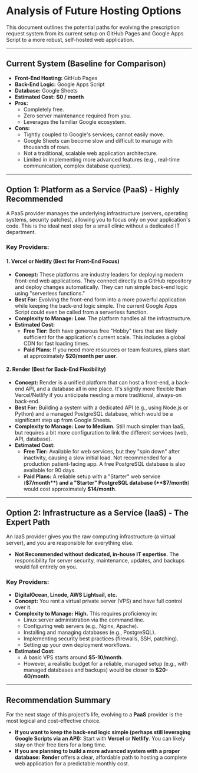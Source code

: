 # Analysis of Future Hosting Options

This document outlines the potential paths for evolving the prescription request system from its current setup on GitHub Pages and Google Apps Script to a more robust, self-hosted web application.

---

## Current System (Baseline for Comparison)

*   **Front-End Hosting:** GitHub Pages
*   **Back-End Logic:** Google Apps Script
*   **Database:** Google Sheets
*   **Estimated Cost:** **$0 / month**
*   **Pros:**
    *   Completely free.
    *   Zero server maintenance required from you.
    *   Leverages the familiar Google ecosystem.
*   **Cons:**
    *   Tightly coupled to Google's services; cannot easily move.
    *   Google Sheets can become slow and difficult to manage with thousands of rows.
    *   Not a traditional, scalable web application architecture.
    *   Limited in implementing more advanced features (e.g., real-time communication, complex database queries).

---

## Option 1: Platform as a Service (PaaS) - Highly Recommended

A PaaS provider manages the underlying infrastructure (servers, operating systems, security patches), allowing you to focus only on your application's code. This is the ideal next step for a small clinic without a dedicated IT department.

### Key Providers:

#### 1. **Vercel** or **Netlify** (Best for Front-End Focus)
*   **Concept:** These platforms are industry leaders for deploying modern front-end web applications. They connect directly to a GitHub repository and deploy changes automatically. They can run simple back-end logic using "serverless functions."
*   **Best For:** Evolving the front-end form into a more powerful application while keeping the back-end logic simple. The current Google Apps Script could even be called from a serverless function.
*   **Complexity to Manage:** **Low.** The platform handles all the infrastructure.
*   **Estimated Cost:**
    *   **Free Tier:** Both have generous free "Hobby" tiers that are likely sufficient for the application's current scale. This includes a global CDN for fast loading times.
    *   **Paid Plans:** If you need more resources or team features, plans start at approximately **$20/month per user**.

#### 2. **Render** (Best for Back-End Flexibility)
*   **Concept:** Render is a unified platform that can host a front-end, a back-end API, and a database all in one place. It's slightly more flexible than Vercel/Netlify if you anticipate needing a more traditional, always-on back-end.
*   **Best For:** Building a system with a dedicated API (e.g., using Node.js or Python) and a managed PostgreSQL database, which would be a significant step up from Google Sheets.
*   **Complexity to Manage:** **Low to Medium.** Still much simpler than IaaS, but requires a bit more configuration to link the different services (web, API, database).
*   **Estimated Cost:**
    *   **Free Tier:** Available for web services, but they "spin down" after inactivity, causing a slow initial load. Not recommended for a production patient-facing app. A free PostgreSQL database is also available for 90 days.
    *   **Paid Plans:** A reliable setup with a "Starter" web service (**$7/month**) and a "Starter" PostgreSQL database (**$7/month**) would cost approximately **$14/month**.

---

## Option 2: Infrastructure as a Service (IaaS) - The Expert Path

An IaaS provider gives you the raw computing infrastructure (a virtual server), and you are responsible for everything else.

*   **Not Recommended without dedicated, in-house IT expertise.** The responsibility for server security, maintenance, updates, and backups would fall entirely on you.

### Key Providers:

*   **DigitalOcean, Linode, AWS Lightsail, etc.**
*   **Concept:** You rent a virtual private server (VPS) and have full control over it.
*   **Complexity to Manage:** **High.** This requires proficiency in:
    *   Linux server administration via the command line.
    *   Configuring web servers (e.g., Nginx, Apache).
    *   Installing and managing databases (e.g., PostgreSQL).
    *   Implementing security best practices (firewalls, SSH, patching).
    *   Setting up your own deployment workflows.
*   **Estimated Cost:**
    *   A basic VPS starts around **$5-10/month**.
    *   However, a realistic budget for a reliable, managed setup (e.g., with managed databases and backups) would be closer to **$20-40/month**.

---

## Recommendation Summary

For the next stage of this project's life, evolving to a **PaaS** provider is the most logical and cost-effective choice.

*   **If you want to keep the back-end logic simple (perhaps still leveraging Google Scripts via an API):** Start with **Vercel** or **Netlify**. You can likely stay on their free tiers for a long time.
*   **If you are planning to build a more advanced system with a proper database:** **Render** offers a clear, affordable path to hosting a complete web application for a predictable monthly cost.
